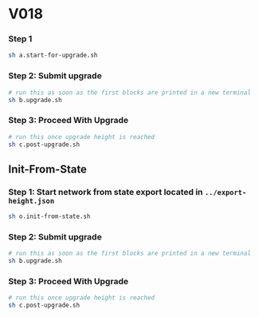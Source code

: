 # V018

### Step 1
```sh
sh a.start-for-upgrade.sh
```
### Step 2: Submit upgrade
```sh
# run this as soon as the first blocks are printed in a new terminal
sh b.upgrade.sh
```
### Step 3: Proceed With Upgrade
```sh
# run this once upgrade height is reached
sh c.post-upgrade.sh
```

## Init-From-State 

### Step 1: Start network from state export located in `../export-height.json`
```sh
sh o.init-from-state.sh
```

### Step 2: Submit upgrade
```sh
# run this as soon as the first blocks are printed in a new terminal
sh b.upgrade.sh
```

### Step 3: Proceed With Upgrade
```sh
# run this once upgrade height is reached
sh c.post-upgrade.sh
```